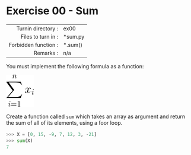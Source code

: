 # Exercise 00 - Sum

|                         |                    |
| -----------------------:| ------------------ |
|   Turnin directory :    |  ex00              |
|   Files to turn in :    |  *sum.py           |
|   Forbidden function :  |  *.sum()           |
|   Remarks :             |  n/a               |

You must implement the following formula as a function:  
  
![image info](./sum.png)

Create a function called `sum` which takes an array as argument and return the sum of all of its elements, using a foor loop.

```python
>>> X = [0, 15, -9, 7, 12, 3, -21]
>>> sum(X)
7
```
